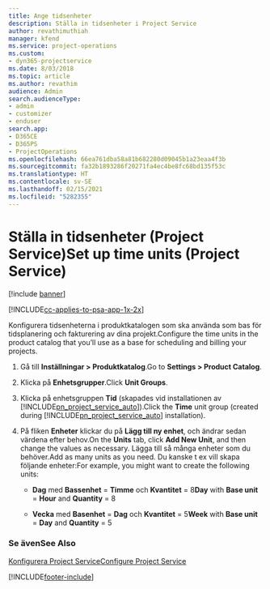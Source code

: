 ```yaml
---
title: Ange tidsenheter
description: Ställa in tidsenheter i Project Service
author: revathimuthiah
manager: kfend
ms.service: project-operations
ms.custom:
- dyn365-projectservice
ms.date: 8/03/2018
ms.topic: article
ms.author: revathim
audience: Admin
search.audienceType:
- admin
- customizer
- enduser
search.app:
- D365CE
- D365PS
- ProjectOperations
ms.openlocfilehash: 66ea761dba58a81b682280d09045b1a23eaa4f3b
ms.sourcegitcommit: fa32b1893286f20271fa4ec4be8fc68bd135f53c
ms.translationtype: HT
ms.contentlocale: sv-SE
ms.lasthandoff: 02/15/2021
ms.locfileid: "5282355"
---
```

# <a name="set-up-time-units-project-service"></a><span data-ttu-id="38413-103">Ställa in tidsenheter (Project Service)</span><span class="sxs-lookup"><span data-stu-id="38413-103">Set up time units (Project Service)</span></span>

[!include [banner](../includes/psa-now-project-operations.md)]

[!INCLUDE[cc-applies-to-psa-app-1x-2x](../includes/cc-applies-to-psa-app-1x-2x.md)]

<span data-ttu-id="38413-104">Konfigurera tidsenheterna i produktkatalogen som ska använda som bas för tidsplanering och fakturering av dina projekt.</span><span class="sxs-lookup"><span data-stu-id="38413-104">Configure the time units in the product catalog that you’ll use as a base for scheduling and billing your projects.</span></span>  
  
1. <span data-ttu-id="38413-105">Gå till **Inställningar > Produktkatalog**.</span><span class="sxs-lookup"><span data-stu-id="38413-105">Go to **Settings > Product Catalog**.</span></span>  
  
2. <span data-ttu-id="38413-106">Klicka på **Enhetsgrupper**.</span><span class="sxs-lookup"><span data-stu-id="38413-106">Click **Unit Groups**.</span></span>  
  
3. <span data-ttu-id="38413-107">Klicka på enhetsgruppen **Tid** (skapades vid installationen av [!INCLUDE[pn_project_service_auto](../includes/pn-project-service-auto.md)]).</span><span class="sxs-lookup"><span data-stu-id="38413-107">Click the **Time** unit group (created during [!INCLUDE[pn_project_service_auto](../includes/pn-project-service-auto.md)] installation).</span></span>  
  
4. <span data-ttu-id="38413-108">På fliken **Enheter** klickar du på **Lägg till ny enhet**, och ändrar sedan värdena efter behov.</span><span class="sxs-lookup"><span data-stu-id="38413-108">On the **Units** tab, click **Add New Unit**, and then change the values as necessary.</span></span> <span data-ttu-id="38413-109">Lägga till så många enheter som du behöver.</span><span class="sxs-lookup"><span data-stu-id="38413-109">Add as many units as you need.</span></span> <span data-ttu-id="38413-110">Du kanske t ex vill skapa följande enheter:</span><span class="sxs-lookup"><span data-stu-id="38413-110">For example, you might want to create the following units:</span></span>  
  
   - <span data-ttu-id="38413-111">**Dag** med **Bassenhet** = **Timme** och **Kvantitet** = 8</span><span class="sxs-lookup"><span data-stu-id="38413-111">**Day** with **Base unit** = **Hour** and **Quantity** = 8</span></span>  
  
   - <span data-ttu-id="38413-112">**Vecka** med **Basenhet** = **Dag** och **Kvantitet** = 5</span><span class="sxs-lookup"><span data-stu-id="38413-112">**Week** with **Base unit** = **Day** and **Quantity** = 5</span></span>  
  
### <a name="see-also"></a><span data-ttu-id="38413-113">Se även</span><span class="sxs-lookup"><span data-stu-id="38413-113">See Also</span></span>  
 [<span data-ttu-id="38413-114">Konfigurera Project Service</span><span class="sxs-lookup"><span data-stu-id="38413-114">Configure Project Service</span></span>](../psa/configure.md)


[!INCLUDE[footer-include](../includes/footer-banner.md)]